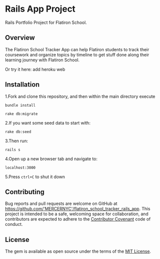 # Rails App Project

Rails Portfolio Project for Flatiron School.

## Overview

The Flatiron School Tracker App can help Flatiron students to track their coursework and organize topics by timeline to get stuff done along their learning journey with Flatiron School.

Or try it here: add heroku web

## Installation

1.Fork and clone this repository, and then within the main directory execute

  `bundle install`

  `rake db:migrate`

2.If you want some seed data to start with:

 `rake db:seed`

3.Then run:

  `rails s`

4.Open up a new browser tab and navigate to:

 `localhost:3000`

5.Press `ctrl+C` to shut it down

## Contributing

Bug reports and pull requests are welcome on GitHub at https://github.com/'MERCERNYC'/flatiron_school_tracker_rails_app. This project is intended to be a safe, welcoming space for collaboration, and contributors are expected to adhere to the [Contributor Covenant](http://contributor-covenant.org) code of conduct.

## License

The gem is available as open source under the terms of the [MIT License](https://opensource.org/licenses/MIT).
